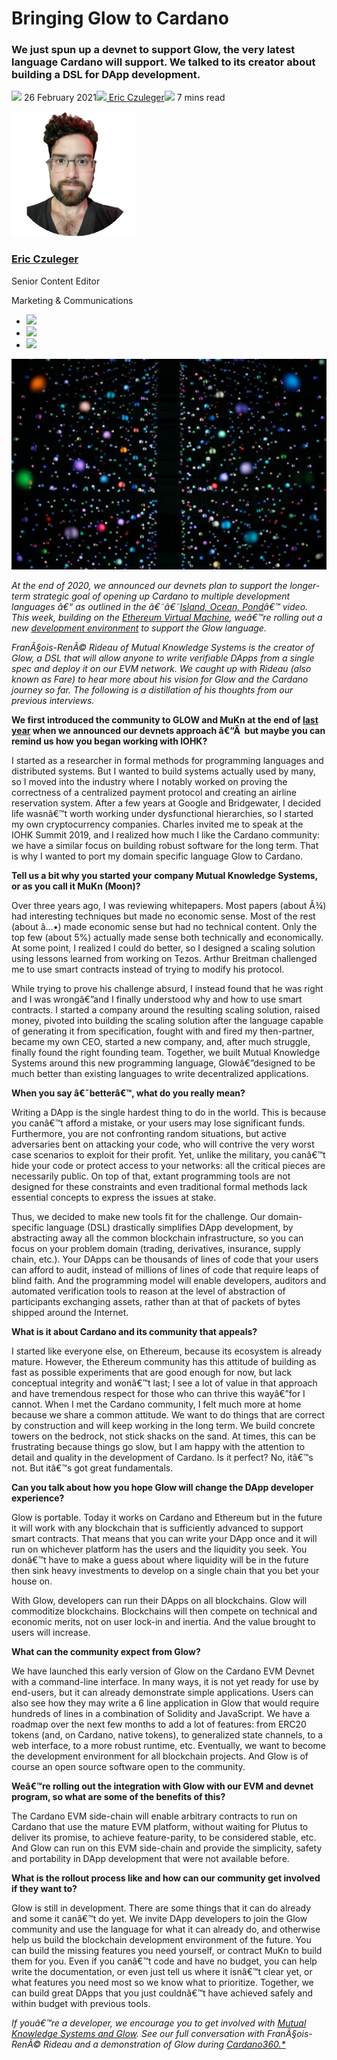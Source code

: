 # Bringing Glow to Cardano
### **We just spun up a devnet to support Glow, the very latest language Cardano will support. We talked to its creator about building a DSL for DApp development.**
![](img/2021-02-26-bringing-glow-to-cardano.002.png) 26 February 2021![](img/2021-02-26-bringing-glow-to-cardano.002.png)[ Eric Czuleger](tmp//en/blog/authors/eric-czuleger/page-1/)![](img/2021-02-26-bringing-glow-to-cardano.003.png) 7 mins read

![Eric Czuleger](img/2021-02-26-bringing-glow-to-cardano.004.png)[](tmp//en/blog/authors/eric-czuleger/page-1/)
### [**Eric Czuleger**](tmp//en/blog/authors/eric-czuleger/page-1/)
Senior Content Editor

Marketing & Communications

- ![](img/2021-02-26-bringing-glow-to-cardano.005.png)[](mailto:eric.czuleger@iohk.io "Email")
- ![](img/2021-02-26-bringing-glow-to-cardano.006.png)[](https://www.linkedin.com/in/eric-czuleger-6b67a395/ "LinkedIn")
- ![](img/2021-02-26-bringing-glow-to-cardano.007.png)[](https://twitter.com/eczuleger "Twitter")

![Bringing Glow to Cardano](img/2021-02-26-bringing-glow-to-cardano.008.jpeg)

*At the end of 2020, we announced our devnets plan to support the longer-term strategic goal of opening up Cardano to multiple development languages â€“ as outlined in the â€˜â€˜[Island, Ocean, Pond](https://youtu.be/k8a6tX53YPs)â€™ video. This week, building on the [Ethereum Virtual Machine](https://developers.cardano.org/en/virtual-machines/welcome/), weâ€™re rolling out a new [development environment](https://developers.cardano.org/en/programming-languages/glow/overview/) to support the Glow language.*

*FranÃ§ois-RenÃ© Rideau of Mutual Knowledge Systems is the creator of Glow, a DSL that will allow anyone to write verifiable DApps from a single spec and deploy it on our EVM network. We caught up with Rideau (also known as Fare) to hear more about his vision for Glow and the Cardano journey so far. The following is a distillation of his thoughts from our previous interviews.*

**We first introduced the community to GLOW and MuKn at the end of [last year](https://youtu.be/lj9SlvOIBgU?t=2902) when we announced our devnets approach â€“Â  but maybe you can remind us how you began working with IOHK?**

I started as a researcher in formal methods for programming languages and distributed systems. But I wanted to build systems actually used by many, so I moved into the industry where I notably worked on proving the correctness of a centralized payment protocol and creating an airline reservation system. After a few years at Google and Bridgewater, I decided life wasnâ€™t worth working under dysfunctional hierarchies, so I started my own cryptocurrency companies. Charles invited me to speak at the IOHK Summit 2019, and I realized how much I like the Cardano community: we have a similar focus on building robust software for the long term. That is why I wanted to port my domain specific language Glow to Cardano.

**Tell us a bit why you started your company Mutual Knowledge Systems, or as you call it MuKn (Moon)?**

Over three years ago, I was reviewing whitepapers. Most papers (about Â¾) had interesting techniques but made no economic sense. Most of the rest (about â…•) made economic sense but had no technical content. Only the top few (about 5%) actually made sense both technically and economically. At some point, I realized I could do better, so I designed a scaling solution using lessons learned from working on Tezos. Arthur Breitman challenged me to use smart contracts instead of trying to modify his protocol. 

While trying to prove his challenge absurd, I instead found that he was right and I was wrongâ€”and I finally understood why and how to use smart contracts. I started a company around the resulting scaling solution, raised money, pivoted into building the scaling solution after the language capable of generating it from specification, fought with and fired my then-partner, became my own CEO, started a new company, and, after much struggle, finally found the right founding team. Together, we built Mutual Knowledge Systems around this new programming language, Glowâ€”designed to be much better than existing languages to write decentralized applications.

**When you say â€˜betterâ€™, what do you really mean?**

Writing a DApp is the single hardest thing to do in the world. This is because you canâ€™t afford a mistake, or your users may lose significant funds. Furthermore, you are not confronting random situations, but active adversaries bent on attacking your code, who will contrive the very worst case scenarios to exploit for their profit. Yet, unlike the military, you canâ€™t hide your code or protect access to your networks: all the critical pieces are necessarily public. On top of that, extant programming tools are not designed for these constraints and even traditional formal methods lack essential concepts to express the issues at stake.

Thus, we decided to make new tools fit for the challenge. Our domain-specific language (DSL) drastically simplifies DApp development, by abstracting away all the common blockchain infrastructure, so you can focus on your problem domain (trading, derivatives, insurance, supply chain, etc.). Your DApps can be thousands of lines of code that your users can afford to audit, instead of millions of lines of code that require leaps of blind faith. And the programming model will enable developers, auditors and automated verification tools to reason at the level of abstraction of participants exchanging assets, rather than at that of packets of bytes shipped around the Internet.

**What is it about Cardano and its community that appeals?**

I started like everyone else, on Ethereum, because its ecosystem is already mature. However, the Ethereum community has this attitude of building as fast as possible experiments that are good enough for now, but lack conceptual integrity and wonâ€™t last; I see a lot of value in that approach and have tremendous respect for those who can thrive this wayâ€”for I cannot. When I met the Cardano community, I felt much more at home because we share a common attitude. We want to do things that are correct by construction and will keep working in the long term. We build concrete towers on the bedrock, not stick shacks on the sand. At times, this can be frustrating because things go slow, but I am happy with the attention to detail and quality in the development of Cardano. Is it perfect? No, itâ€™s not. But itâ€™s got great fundamentals.

**Can you talk about how you hope Glow will change the DApp developer experience?**

Glow is portable. Today it works on Cardano and Ethereum but in the future it will work with any blockchain that is sufficiently advanced to support smart contracts. That means that you can write your DApp once and it will run on whichever platform has the users and the liquidity you seek. You donâ€™t have to make a guess about where liquidity will be in the future then sink heavy investments to develop on a single chain that you bet your house on.

With Glow, developers can run their DApps on all blockchains. Glow will commoditize blockchains. Blockchains will then compete on technical and economic merits, not on user lock-in and inertia. And the value brought to users will increase.

**What can the community expect from Glow?**

We have launched this early version of Glow on the Cardano EVM Devnet with a command-line interface. In many ways, it is not yet ready for use by end-users, but it can already demonstrate simple applications. Users can also see how they may write a 6 line application in Glow that would require hundreds of lines in a combination of Solidity and JavaScript. We have a roadmap over the next few months to add a lot of features: from ERC20 tokens (and, on Cardano, native tokens), to generalized state channels, to a web interface, to a more robust runtime, etc. Eventually, we want to become the development environment for all blockchain projects. And Glow is of course an open source software open to the community.

**Weâ€™re rolling out the integration with Glow with our EVM and devnet program, so what are some of the benefits of this?**

The Cardano EVM side-chain will enable arbitrary contracts to run on Cardano that use the mature EVM platform, without waiting for Plutus to deliver its promise, to achieve feature-parity, to be considered stable, etc. And Glow can run on this EVM side-chain and provide the simplicity, safety and portability in DApp development that were not available before.

**What is the rollout process like and how can our community get involved if they want to?**

Glow is still in development. There are some things that it can do already and some it canâ€™t do yet. We invite DApp developers to join the Glow community and use the language for what it can already do, and otherwise help us build the blockchain development environment of the future. You can build the missing features you need yourself, or contract MuKn to build them for you. Even if you canâ€™t code and have no budget, you can help write the documentation, or even just tell us where it isnâ€™t clear yet, or what features you need most so we know what to prioritize. Together, we can build great DApps that you just couldnâ€™t have achieved safely and within budget with previous tools.

*If youâ€™re a developer, we encourage you to get involved with [Mutual Knowledge Systems and Glow](https://mukn.io/). See our full conversation with FranÃ§ois-RenÃ© Rideau and a demonstration of Glow during [Cardano360.*](https://youtu.be/YXaK0cvgoFQ?t=4367)*
